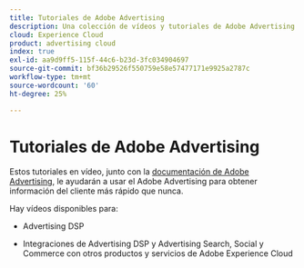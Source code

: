 ```yaml
---
title: Tutoriales de Adobe Advertising
description: Una colección de vídeos y tutoriales de Adobe Advertising.
cloud: Experience Cloud
product: advertising cloud
index: true
exl-id: aa9d9ff5-115f-44c6-b23d-3fc034904697
source-git-commit: bf36b29526f550759e58e57477171e9925a2787c
workflow-type: tm+mt
source-wordcount: '60'
ht-degree: 25%

---
```


# Tutoriales de Adobe Advertising

Estos tutoriales en vídeo, junto con la [documentación de Adobe Advertising](https://experienceleague.adobe.com/docs/advertising-cloud.html), le ayudarán a usar el Adobe Advertising para obtener información del cliente más rápido que nunca.

Hay vídeos disponibles para:

* Advertising DSP

* Integraciones de Advertising DSP y Advertising Search, Social y Commerce con otros productos y servicios de Adobe Experience Cloud

<!--
See other -learn tutorials landing pages to get ideas for additional content
-->
